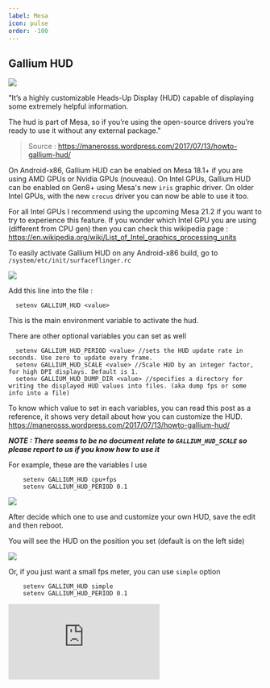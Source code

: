 ```yaml
---
label: Mesa
icon: pulse
order: -100
---
```


Gallium HUD
------------

![](https://manerosss.files.wordpress.com/2017/07/gallium_hudfinal1.gif?w=646)

"It’s a highly customizable Heads-Up Display (HUD) capable of displaying some extremely helpful information.

The hud is part of Mesa, so if you’re using the open-source drivers you’re ready to use it without any external package."

> Source : https://manerosss.wordpress.com/2017/07/13/howto-gallium-hud/

On Android-x86, Gallium HUD can be enabled on Mesa 18.1+ if you are using AMD GPUs or Nvidia GPUs (nouveau). On Intel GPUs, Gallium HUD can be enabled on Gen8+ using Mesa's new `iris` graphic driver. On older Intel GPUs, with the new `crocus` driver you can now be able to use it too.

For all Intel GPUs I recommend using the upcoming Mesa 21.2 if you want to try to experience this feature. 
If you wonder which Intel GPU you are using (different from CPU gen) then you can check this wikipedia page : https://en.wikipedia.org/wiki/List_of_Intel_graphics_processing_units

To easily activate Gallium HUD on any Android-x86 build, go to `/system/etc/init/surfaceflinger.rc`

![](https://i.ibb.co/MD8yng9/image.png)

Add this line into the file : 
```
  setenv GALLIUM_HUD <value>
```
This is the main environment variable to activate the hud. 


There are other optional variables you can set as well
```
  setenv GALLIUM_HUD_PERIOD <value> //sets the HUD update rate in seconds. Use zero to update every frame.
  setenv GALLIUM_HUD_SCALE <value> //Scale HUD by an integer factor, for high DPI displays. Default is 1.
  setenv GALLIUM_HUD_DUMP_DIR <value> //specifies a directory for writing the displayed HUD values into files. (aka dump fps or some info into a file)
```
To know which value to set in each variables, you can read this post as a reference, it shows very detail about how you can customize the HUD.
https://manerosss.wordpress.com/2017/07/13/howto-gallium-hud/



***NOTE : There seems to be no document relate to `GALLIUM_HUD_SCALE` so please report to us if you know how to use it***

For example, these are the variables I use
```
    setenv GALLIUM_HUD cpu+fps
    setenv GALLIUM_HUD_PERIOD 0.1
```
![](https://i.ibb.co/Vq87SFb/image.png)


After decide which one to use and customize your own HUD, save the edit and then reboot.

You will see the HUD on the position you set (default is on the left side)

![](https://i.ibb.co/KVHxnnS/image.png)

Or, if you just want a small fps meter, you can use `simple` option
```
    setenv GALLIUM_HUD simple
    setenv GALLIUM_HUD_PERIOD 0.1
```

![](https://www.phoronix.net/image.php?id=2018&image=gallium_hud_simple2_show)


